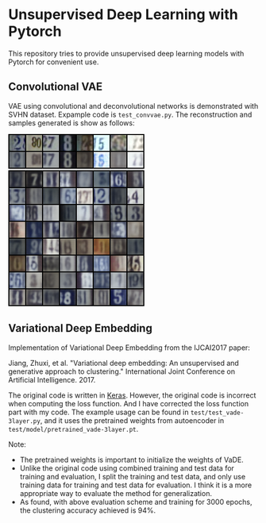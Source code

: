 # Unsupervised Deep Learning with Pytorch

This repository tries to provide unsupervised deep learning models with Pytorch for convenient use.

## Convolutional VAE
VAE using convolutional and deconvolutional networks is demonstrated with SVHN dataset. Expample code is `test_convvae.py`. The reconstruction and samples generated is show as follows:

![SVHN Reconstruction](/figure/reconstruction_99.png)
![SVHN Sample](/figure/sample_99.png)

## Variational Deep Embedding
Implementation of Variational Deep Embedding from the IJCAI2017 paper:

Jiang, Zhuxi, et al. "Variational deep embedding: An unsupervised and generative approach to clustering." International Joint Conference on Artificial Intelligence. 2017.

The original code is written in [Keras](https://github.com/slim1017/VaDE). However, the original code is incorrect when computing the loss function. And I have corrected the loss function part with my code. The example usage can be found in `test/test_vade-3layer.py`, and it uses the pretrained weights from autoencoder in `test/model/pretrained_vade-3layer.pt`. 

Note: 

* The pretrained weights is important to initialize the weights of VaDE.
* Unlike the original code using combined training and test data for training and evaluation, I split the training and test data, and only use training data for training and test data for evaluation. I think it is a more appropriate way to evaluate the method for generalization.
* As found, with above evaluation scheme and training for 3000 epochs, the clustering accuracy achieved is 94\%.
